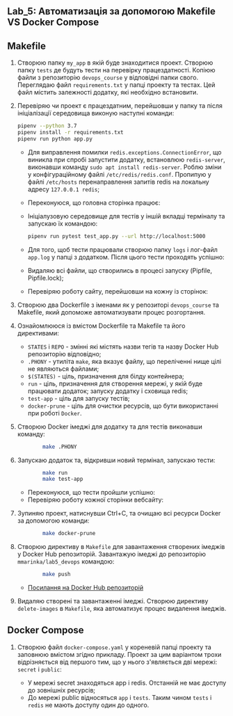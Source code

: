 ## Lab_5: Автоматизація за допомогою Makefile VS Docker Compose

Makefile
--
1. Створюю папку `my_app` в якій буде знаходитися  проект. Створюю папку `tests` де будуть тести на перевірку працездатності. Копіюю файли з репозиторію `devops_course` у відповідні папки свого. Переглядаю файл `requirements.txt` у папці проекту та тестах. Цей файл містить залежності додатку, які необхідно встановити.
                                                                                                                                                                                                   
2. Перевіряю чи проект є працездатним, перейшовши у папку та після ініціалізації середовища виконую наступні команди:
    ```bash
    pipenv --python 3.7
    pipenv install -r requirements.txt
    pipenv run python app.py
    ```
   
    - Для виправлення помилки `redis.exceptions.ConnectionError`, що виникла при спробі запустити додатку, встановлюю `redis-server`, виконавши команду `sudo apt install redis-server`. Роблю зміни у конфігураційному файлі `/etc/redis/redis.conf`. Пропипую у файлі `/etc/hosts` перенаправлення запитів redis на локальну адресу `127.0.0.1 redis`;
    - Переконуюся, що головна сторінка працює:
        
    - Ініціалузовую середовище для тестів у іншій вкладці терміналу та запускаю їх командою:
        ```bash
        pipenv run pytest test_app.py --url http://localhost:5000
        ```
    - Для того, щоб тести працювали створюю папку `logs` і лог-файл `app.log` у папці з додатком. Після цього тести проходять успішно:
    - Видаляю всі файли, що створились в процесі запуску (Pipfile, Pipfile.lock);
    - Перевіряю роботу сайту, перейшовши на кожну із сторінок:
3. Створюю два Dockerfile з іменами як у репозиторі `devops_course` та Makefile, який допоможе автоматизувати процес розгортання.
4. Ознайомлююся із вмістом Dockerfile та Makefile та його директивами:
   
   - `STATES` і `REPO` - змінні які містять назви тегів та назву Docker Hub репозиторію відповідно; 
   - `.PHONY` - утиліта `make`, яка вказує файлу, що переліченні нище цілі не являються файлами;
   - `$(STATES)` - ціль, призначення для білду контейнера;
   - `run` - ціль, призначення для створення мережі, у якій буде працювати додаток; запуску додатку і сховища redis;
   - `test-app` - ціль для запуску тестів;
   - `docker-prune` - ціль для очистки ресурсів, що бути використанні при роботі `Docker`.
5. Створюю Docker імеджі для додатку та для тестів виконавши команду:
    ```bash
            make .PHONY
    ```
6. Запускаю додаток та, відкривши новий термінал, запускаю тести:
    ```bash
            make run
            make test-app
    ```
   - Переконуюся, що тести пройшли успішно:
   - Перевіряю роботу кожної сторінки вебсайту:
7. Зупиняю проект, натиснувши Ctrl+C, та очищаю всі ресурси Docker за допомогою команди:
    ```bash
            make docker-prune
    ```
8. Створюю директиву в `Makefile` для завантаження створених імеджів у Docker Hub репозиторій. Завантажую імеджі до репозиторію `mmarinka/lab5_devops` командою:
    ```bash
            make push
    ```
   - [Посилання на Docker Hub репозиторій](https://hub.docker.com/repository/docker/mmarinka/lab5_devops)
 
9.  Видаляю створені та завантаженні імеджі. Створюю директиву `delete-images` в `Makefile`, яка автоматизує процес видалення імеджів. 

Docker Compose
--
1. Створюю файл `docker-compose.yaml` у коренeвій папці проекту та заповнюю вмістом згідно прикладу. Проект за цим варіантом трохи відрізняється від першого тим, що у нього з'являється дві мережі: `secret` і `public`:
   
   - У мережі secret знаходяться app і redis. Отстанній не має доступу до зовнішніх ресурсів;
   - До мережі public відносяться `app` і `tests`. Таким чином `tests` i `redis` не мають доступу один до одного.

